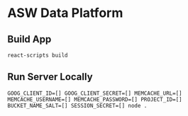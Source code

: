 ASW Data Platform
=================

## Build App
```
react-scripts build
```

## Run Server Locally
```
GOOG_CLIENT_ID=[] GOOG_CLIENT_SECRET=[] MEMCACHE_URL=[] MEMCACHE_USERNAME=[] MEMCACHE_PASSWORD=[] PROJECT_ID=[] BUCKET_NAME_SALT=[] SESSION_SECRET=[] node .
```
